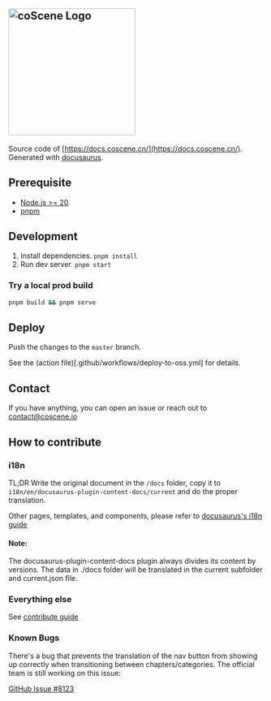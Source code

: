 ## <img src="./logo.jpg" alt="coScene Logo" width="250"/>

Source code of [https://docs.coscene.cn/](https://docs.coscene.cn/). Generated with [docusaurus](https://github.com/facebook/docusaurus).

## Prerequisite

- [Node.js >= 20](https://nodejs.org/)
- [pnpm](https://pnpm.io/installation)

## Development

1. Install dependencies. `pnpm install`
2. Run dev server. `pnpm start`

### Try a local prod build

```bash
pnpm build && pnpm serve
```

## Deploy

Push the changes to the `master` branch.

See the (action file)[.github/workflows/deploy-to-oss.yml] for details.

## Contact

If you have anything, you can open an issue or reach out to contact@coscene.io

## How to contribute

### i18n

TL;DR Write the original document in the `/docs` folder, copy it to `i18n/en/docusaurus-plugin-content-docs/current` and do the proper translation.

Other pages, templates, and components, please refer to [docusaurus's i18n guide](https://docusaurus.io/docs/i18n/introduction)

#### Note:

The docusaurus-plugin-content-docs plugin always divides its content by versions. The data in ./docs folder will be translated in the current subfolder and current.json file.

### Everything else

See [contribute guide](https://docs.coscene.cn/docs/contribute)

### Known Bugs

There's a bug that prevents the translation of the nav button from showing up correctly when transitioning between chapters/categories. The official team is still working on this issue:

[GitHub Issue #8123](https://github.com/facebook/docusaurus/pull/8123)
